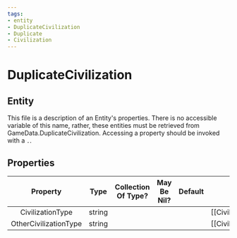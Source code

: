 ```yaml
---
tags:
- entity
- DuplicateCivilization
- Duplicate
- Civilization
---
```

# DuplicateCivilization
## Entity
This file is a description of an Entity's properties. There is no accessible variable of this name, rather, these entities must be retrieved from GameData.DuplicateCivilization. Accessing a property should be invoked with a `.`.
## Properties
|	Property	|	Type	|	Collection Of Type?	|	May Be Nil?	|	Default	|	References	|	Key	|	Notes	|
|	:-:	|	:-:	|	:-:	|	:-:	|	:-:	|	:-:	|	:-:	|	-:	|
|	CivilizationType	|	string	|		|		|		|	[[Civilization]].CivilizationType	|		|	|
|	OtherCivilizationType	|	string	|		|		|		|	[[Civilization]].CivilizationType	|		|	|
